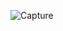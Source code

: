![Capture](https://user-images.githubusercontent.com/28908397/59981058-2b7c1380-9607-11e9-92fa-656d6aa828a7.JPG)
